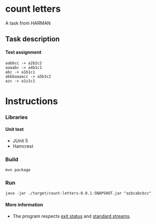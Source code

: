 # count letters
A task from HARMAN

## Task description

#### Test assignment
    aabbcc -> a2b2c2
    aaaabc -> a4b1c1
    abc -> a1b1c1
    abbbaaaacc -> a5b3c2
    azc -> a1z1c1

# Instructions

### Libraries
   
#### Unit test

   - JUnit 5
   - Hamcrest
   
### Build

    mvn package

### Run

    java -jar ./target/count-letters-0.0.1-SNAPSHOT.jar "azbcabcbcc"

#### More information

 - The program respects [exit status](https://en.wikipedia.org/wiki/Exit_status) and [standard streams](https://en.wikipedia.org/wiki/Standard_streams).  
